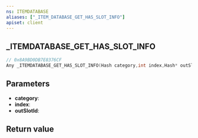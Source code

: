 ```yaml
---
ns: ITEMDATABASE
aliases: ["_ITEM_DATABASE_GET_HAS_SLOT_INFO"]
apiset: client
---
```

## _ITEMDATABASE_GET_HAS_SLOT_INFO

```c
// 0x8A9BD0DB7E8376CF
Any _ITEMDATABASE_GET_HAS_SLOT_INFO(Hash category,int index,Hash* outSlotId);
```


## Parameters
* **category**:
* **index**:
* **outSlotId**:

## Return value

